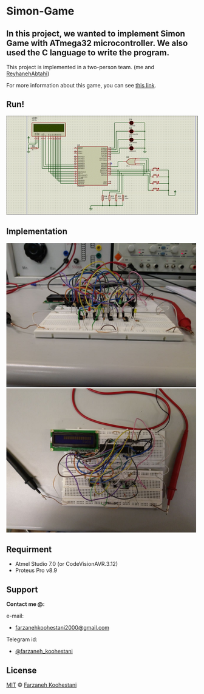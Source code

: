# Simon-Game

## In this project, we wanted to implement **Simon Game** with **ATmega32** microcontroller. We also used the **C** language to write the program.

This project is implemented in a two-person team. (me and [ReyhanehAbtahi](https://github.com/ReyhaneAbtahi))

For more information about this game, you can see [this link](https://www.memozor.com/simon-games/simon-game).

## Run!
<img src="https://github.com/fark00/Simon-Game/blob/master/Run.gif">

## Implementation
<img src="https://github.com/fark00/Simon-Game/blob/master/Circuit1.jpg" width="500" height="380">

<img src="https://github.com/fark00/Simon-Game/blob/master/Circuit2.jpg" width="500" height="380">

## Requirment

* Atmel Studio 7.0 (or CodeVisionAVR.3.12) 
* Proteus Pro v8.9

## Support

**Contact me @:**

e-mail:

* farzanehkoohestani2000@gmail.com

Telegram id:

* [@farzaneh_koohestani](https://t.me/farzaneh_koohestani)

## License
[MIT](https://github.com/fark00/Simon-Game/blob/master/LICENSE)
&#0169; 
[Farzaneh Koohestani](https://github.com/fark00)
